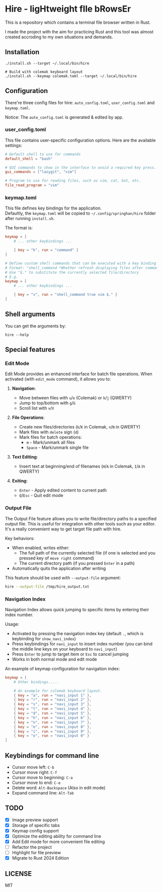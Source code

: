 # Hire - ligHtweight fIle bRowsEr

This is a repository which contains a terminal file browser written in Rust.

I made the project with the aim for practicing Rust and this tool was almost created accroding to my own situations and demands.

## Installation

```shell
./install.sh --target ~/.local/bin/hire

# Build with colemak keyboard layout
./install.sh --keymap colemak.toml --target ~/.local/bin/hire
```

## Configuration

There're three config files for hire: `auto_config.toml`, `user_config.toml` and `keymap.toml`.

Notice: The `auto_config.toml` is generated & edited by app.

### user_config.toml

This file contains user-specific configuration options. Here are the available settings:

```toml
# Default shell to use for commands
default_shell = "bash"

# GUI commands to show in the interface to avoid a required key press.
gui_commands = ["lazygit", "vim"]

# Program to use for reading files, such as vim, cat, bat, etc.
file_read_program = "vim"
```

### keymap.toml

This file defines key bindings for the application.  
Defaultly, the `keymap.toml` will be copied to `~/.config/springhan/hire` folder after running `install.sh`.

The format is:

```toml
keymap = [
    # ... other keybindings ...

    { key = "k", run = "command" }
]

# Define custom shell commands that can be executed with a key binding
# Format: "shell_command *Whether refresh displaying files after command* *command*"
# Use "$." to substitute the currently selected file/directory
# E.g.
keymap = [
    # ... other keybindings ...

    { key = "v", run = "shell_command true vim $." }
]
```

## Shell arguments

You can get the arguments by:

```shell
hire --help
```

## Special features

### Edit Mode

Edit Mode provides an enhanced interface for batch file operations. When activated (with `edit_mode` command), it allows you to:

1. **Navigation**:
   - Move between files with `u`/`e` (Colemak) or `k`/`j` (QWERTY)
   - Jump to top/bottom with `g`/`G`
   - Scroll list with `v`/`V`

2. **File Operations**:
   - Create new files/directories (`k`/`K` in Colemak, `n`/`N` in QWERTY)
   - Mark files with `delete` sign (`d`)
   - Mark files for batch operations:
     - `m` - Mark/unmark all files
     - `Space` - Mark/unmark single file

3. **Text Editing**:
   - Insert text at beginning/end of filenames (`H`/`A` in Colemak, `I`/`A` in QWERTY)

4. **Exiting**:
   - `Enter` - Apply edited content to current path
   - `Q`/`Esc` - Quit edit mode

### Output File

The Output File feature allows you to write file/directory paths to a specified output file. This is useful for integration with other tools such as your editor. It's a really convenient way to get target file path with hire.

Key behaviors:
- When enabled, writes either:
  - The full path of the currently selected file (if one is selected and you pressed key of `move right` command)
  - The current directory path (if you pressed `Enter` in a path)
- Automatically quits the application after writing

This feature should be used with `--output-file` argument:

```bash
hire --output-file /tmp/hire_output.txt
```

### Navigation Index

Navigation Index allows quick jumping to specific items by entering their index number. 

Usage:
- Activated by pressing the navigation index key (default `.`, which is keybinding for `show_navi_index`)
- Press keybindings for `navi_input` to insert index number (you can bind the middle line keys on your keyboard to `navi_input`)
- Press `Enter` to jump to target item or `Esc` to cancel jumping
- Works in both normal mode and edit mode

An example of keymap configuration for navigation index:

```toml
keymap = [
    # Other bindings.....

    # An example for colemak keyboard layout.
    { key = "a", run = "navi_input 1" },
    { key = "r", run = "navi_input 2" },
    { key = "s", run = "navi_input 3" },
    { key = "t", run = "navi_input 4" },
    { key = "d", run = "navi_input 5" },
    { key = "h", run = "navi_input 6" },
    { key = "n", run = "navi_input 7" },
    { key = "e", run = "navi_input 8" },
    { key = "i", run = "navi_input 9" },
    { key = "o", run = "navi_input 0" }
]
```

## Keybindings for command line

- Cursor move left: `C-b`
- Cursor move right: `C-f`
- Cursor move to beginning: `C-a`
- Cursor move to end: `C-e`
- Delete word: `Alt-Backspace` (Also in edit mode)
- Expand command line: `Alt-Tab`

## TODO

- [x] Image preview support
- [x] Storage of specific tabs
- [x] Keymap config support
- [x] Optimize the editing ability for command line
- [x] Add Edit mode for more convenient file editing
- [ ] Refactor the project
- [ ] Highlight for file preview
- [x] Migrate to Rust 2024 Edition

## LICENSE
MIT
